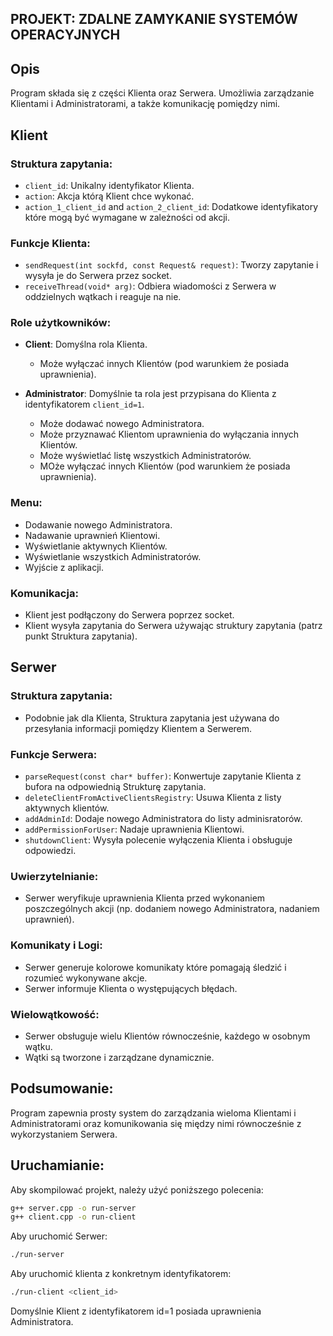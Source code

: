 ## PROJEKT: ZDALNE ZAMYKANIE SYSTEMÓW OPERACYJNYCH

## Opis

Program składa się z części Klienta oraz Serwera. Umożliwia zarządzanie Klientami i Administratorami, a także komunikację pomiędzy nimi.


## Klient

### Struktura zapytania:

- `client_id`: Unikalny identyfikator Klienta.
- `action`: Akcja którą Klient chce wykonać.
- `action_1_client_id` and `action_2_client_id`: Dodatkowe identyfikatory które mogą być wymagane w zależności od akcji.

### Funkcje Klienta:

- `sendRequest(int sockfd, const Request& request)`: Tworzy zapytanie i wysyła je do Serwera przez socket.
- `receiveThread(void* arg)`: Odbiera wiadomości z Serwera w oddzielnych wątkach i reaguje na nie.

### Role użytkowników:

- **Client**: Domyślna rola Klienta.
    - Może wyłączać innych Klientów (pod warunkiem że posiada uprawnienia).
  
- **Administrator**: Domyślnie ta rola jest przypisana do Klienta z identyfikatorem `client_id=1`.
    - Może dodawać nowego Administratora.
    - Może przyznawać Klientom uprawnienia do wyłączania innych Klientów.
    - Może wyświetlać listę wszystkich Administratorów.
    - MOże wyłączać innych Klientów (pod warunkiem że posiada uprawnienia).

### Menu:

- Dodawanie nowego Administratora.
- Nadawanie uprawnień Klientowi.
- Wyświetlanie aktywnych Klientów.
- Wyświetlanie wszystkich Administratorów.
- Wyjście z aplikacji.

### Komunikacja:

- Klient jest podłączony do Serwera poprzez socket.
- Klient wysyła zapytania do Serwera używając struktury zapytania (patrz punkt Struktura zapytania).

## Serwer

### Struktura zapytania:

- Podobnie jak dla Klienta, Struktura zapytania jest używana do przesyłania informacji pomiędzy Klientem a Serwerem.

### Funkcje Serwera:

- `parseRequest(const char* buffer)`: Konwertuje zapytanie Klienta z bufora na odpowiednią Strukturę zapytania.
- `deleteClientFromActiveClientsRegistry`: Usuwa Klienta z listy aktywnych klientów.
- `addAdminId`: Dodaje nowego Administratora do listy adminisratorów.
- `addPermissionForUser`: Nadaje uprawnienia Klientowi.
- `shutdownClient`: Wysyła polecenie wyłączenia Klienta i obsługuje odpowiedzi.

### Uwierzytelnianie:

- Serwer weryfikuje uprawnienia Klienta przed wykonaniem poszczególnych akcji (np. dodaniem nowego Administratora, nadaniem uprawnień).

### Komunikaty i Logi:

- Serwer generuje kolorowe komunikaty które pomagają śledzić i rozumieć wykonywane akcje.
- Serwer informuje Klienta o występujących błędach.

### Wielowątkowość:

- Serwer obsługuje wielu Klientów równocześnie, każdego w osobnym wątku.
- Wątki są tworzone i zarządzane dynamicznie.

## Podsumowanie:
Program zapewnia prosty system do zarządzania wieloma Klientami i Administratorami oraz komunikowania się między nimi równocześnie z wykorzystaniem Serwera.

## Uruchamianie:

Aby skompilować projekt, należy użyć poniższego polecenia:

```bash
g++ server.cpp -o run-server
g++ client.cpp -o run-client
```
Aby uruchomić Serwer:
```bash
./run-server
```
Aby uruchomić klienta z konkretnym identyfikatorem:
```bash
./run-client <client_id>
```
Domyślnie Klient z identyfikatorem id=1 posiada uprawnienia Administratora.

